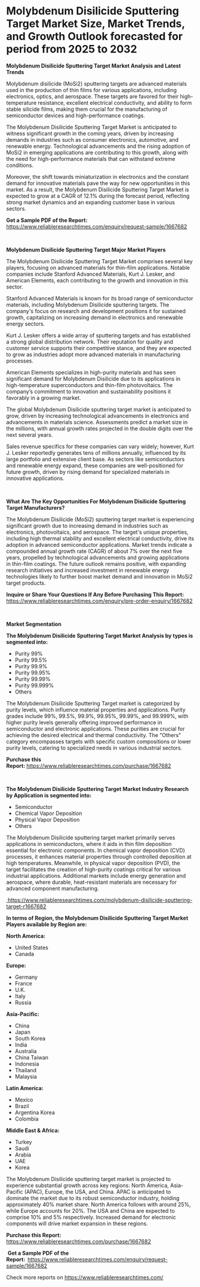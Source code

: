 <p><h1>Molybdenum Disilicide Sputtering Target Market Size, Market Trends, and Growth Outlook forecasted for period from 2025 to 2032</h1></p><p><strong>Molybdenum Disilicide Sputtering Target Market Analysis and Latest Trends</strong></p>
<p><p>Molybdenum disilicide (MoSi2) sputtering targets are advanced materials used in the production of thin films for various applications, including electronics, optics, and aerospace. These targets are favored for their high-temperature resistance, excellent electrical conductivity, and ability to form stable silicide films, making them crucial for the manufacturing of semiconductor devices and high-performance coatings.</p><p>The Molybdenum Disilicide Sputtering Target Market is anticipated to witness significant growth in the coming years, driven by increasing demands in industries such as consumer electronics, automotive, and renewable energy. Technological advancements and the rising adoption of MoSi2 in emerging applications are contributing to this growth, along with the need for high-performance materials that can withstand extreme conditions.</p><p>Moreover, the shift towards miniaturization in electronics and the constant demand for innovative materials pave the way for new opportunities in this market. As a result, the Molybdenum Disilicide Sputtering Target Market is expected to grow at a CAGR of 12.1% during the forecast period, reflecting strong market dynamics and an expanding customer base in various sectors.</p></p>
<p><strong>Get a Sample PDF of the Report:&nbsp;</strong> <a href="https://www.reliableresearchtimes.com/enquiry/request-sample/1667682?utm_campaign=3087&utm_medium=2&utm_source=Github&utm_content=ia&utm_term=08032025&utm_id=molybdenum-disilicide-sputtering-target">https://www.reliableresearchtimes.com/enquiry/request-sample/1667682</a></p>
<p>&nbsp;</p>
<p><strong>Molybdenum Disilicide Sputtering Target Major Market Players</strong></p>
<p><p>The Molybdenum Disilicide Sputtering Target Market comprises several key players, focusing on advanced materials for thin-film applications. Notable companies include Stanford Advanced Materials, Kurt J. Lesker, and American Elements, each contributing to the growth and innovation in this sector.</p><p>Stanford Advanced Materials is known for its broad range of semiconductor materials, including Molybdenum Disilicide sputtering targets. The company's focus on research and development positions it for sustained growth, capitalizing on increasing demand in electronics and renewable energy sectors.</p><p>Kurt J. Lesker offers a wide array of sputtering targets and has established a strong global distribution network. Their reputation for quality and customer service supports their competitive stance, and they are expected to grow as industries adopt more advanced materials in manufacturing processes.</p><p>American Elements specializes in high-purity materials and has seen significant demand for Molybdenum Disilicide due to its applications in high-temperature superconductors and thin-film photovoltaics. The company’s commitment to innovation and sustainability positions it favorably in a growing market.</p><p>The global Molybdenum Disilicide sputtering target market is anticipated to grow, driven by increasing technological advancements in electronics and advancements in materials science. Assessments predict a market size in the millions, with annual growth rates projected in the double digits over the next several years.</p><p>Sales revenue specifics for these companies can vary widely; however, Kurt J. Lesker reportedly generates tens of millions annually, influenced by its large portfolio and extensive client base. As sectors like semiconductors and renewable energy expand, these companies are well-positioned for future growth, driven by rising demand for specialized materials in innovative applications.</p></p>
<p>&nbsp;</p>
<p><strong>What Are The Key Opportunities For Molybdenum Disilicide Sputtering Target Manufacturers?</strong></p>
<p><p>The Molybdenum Disilicide (MoSi2) sputtering target market is experiencing significant growth due to increasing demand in industries such as electronics, photovoltaics, and aerospace. The target's unique properties, including high thermal stability and excellent electrical conductivity, drive its adoption in advanced semiconductor applications. Market trends indicate a compounded annual growth rate (CAGR) of about 7% over the next five years, propelled by technological advancements and growing applications in thin-film coatings. The future outlook remains positive, with expanding research initiatives and increased investment in renewable energy technologies likely to further boost market demand and innovation in MoSi2 target products.</p></p>
<p><strong>Inquire or Share Your Questions If Any Before Purchasing This Report:</strong> <a href="https://www.reliableresearchtimes.com/enquiry/pre-order-enquiry/1667682?utm_campaign=3087&utm_medium=2&utm_source=Github&utm_content=ia&utm_term=08032025&utm_id=molybdenum-disilicide-sputtering-target">https://www.reliableresearchtimes.com/enquiry/pre-order-enquiry/1667682</a></p>
<p>&nbsp;</p>
<p><strong>Market Segmentation</strong></p>
<p><strong>The Molybdenum Disilicide Sputtering Target Market Analysis by types is segmented into:</strong></p>
<p><ul><li>Purity 99%</li><li>Purity 99.5%</li><li>Purity 99.9%</li><li>Purity 99.95%</li><li>Purity 99.99%</li><li>Purity 99.999%</li><li>Others</li></ul></p>
<p><p>The Molybdenum Disilicide Sputtering Target market is categorized by purity levels, which influence material properties and applications. Purity grades include 99%, 99.5%, 99.9%, 99.95%, 99.99%, and 99.999%, with higher purity levels generally offering improved performance in semiconductor and electronic applications. These purities are crucial for achieving the desired electrical and thermal conductivity. The "Others" category encompasses targets with specific custom compositions or lower purity levels, catering to specialized needs in various industrial sectors.</p></p>
<p><strong>Purchase this Report:&nbsp;</strong><a href="https://www.reliableresearchtimes.com/purchase/1667682?utm_campaign=3087&utm_medium=2&utm_source=Github&utm_content=ia&utm_term=08032025&utm_id=molybdenum-disilicide-sputtering-target">https://www.reliableresearchtimes.com/purchase/1667682</a></p>
<p>&nbsp;</p>
<p><strong>The Molybdenum Disilicide Sputtering Target Market Industry Research by Application is segmented into:</strong></p>
<p><ul><li>Semiconductor</li><li>Chemical Vapor Deposition</li><li>Physical Vapor Deposition</li><li>Others</li></ul></p>
<p><p>The Molybdenum Disilicide sputtering target market primarily serves applications in semiconductors, where it aids in thin film deposition essential for electronic components. In chemical vapor deposition (CVD) processes, it enhances material properties through controlled deposition at high temperatures. Meanwhile, in physical vapor deposition (PVD), the target facilitates the creation of high-purity coatings critical for various industrial applications. Additional markets include energy generation and aerospace, where durable, heat-resistant materials are necessary for advanced component manufacturing.</p></p>
<p><a href="https://www.reliableresearchtimes.com/molybdenum-disilicide-sputtering-target-r1667682?utm_campaign=3087&utm_medium=2&utm_source=Github&utm_content=ia&utm_term=08032025&utm_id=molybdenum-disilicide-sputtering-target">&nbsp;https://www.reliableresearchtimes.com/molybdenum-disilicide-sputtering-target-r1667682</a></p>
<p><strong>In terms of Region, the Molybdenum Disilicide Sputtering Target Market Players available by Region are:</strong></p>
<p>
    <p> <strong> North America: </strong>
        <ul>
            <li>United States</li>
            <li>Canada</li>
        </ul>
        </p> 
    <p> <strong> Europe: </strong>
        <ul>
            <li>Germany</li>
            <li>France</li>
            <li>U.K.</li>
            <li>Italy</li>
            <li>Russia</li>
        </ul>
        </p> 
    <p> <strong> Asia-Pacific: </strong>
        <ul>
            <li>China</li>
            <li>Japan</li>
            <li>South Korea</li>
            <li>India</li>
            <li>Australia</li>
            <li>China Taiwan</li>
            <li>Indonesia</li>
            <li>Thailand</li>
            <li>Malaysia</li>
        </ul>
        </p> 
    <p> <strong> Latin America: </strong>
        <ul>
            <li>Mexico</li>
            <li>Brazil</li>
            <li>Argentina Korea</li>
            <li>Colombia</li>
        </ul>
        </p> 
    <p> <strong> Middle East & Africa: </strong>
        <ul>
            <li>Turkey</li>
            <li>Saudi</li>
            <li>Arabia</li>
            <li>UAE</li>
            <li>Korea</li>
        </ul>
    </p>
    </p>
<p><p>The Molybdenum Disilicide sputtering target market is projected to experience substantial growth across key regions: North America, Asia-Pacific (APAC), Europe, the USA, and China. APAC is anticipated to dominate the market due to its robust semiconductor industry, holding approximately 40% market share. North America follows with around 25%, while Europe accounts for 20%. The USA and China are expected to comprise 10% and 5% respectively. Increased demand for electronic components will drive market expansion in these regions.</p></p>
<p><strong>Purchase this Report: </strong><a href="https://www.reliableresearchtimes.com/purchase/1667682?utm_campaign=3087&utm_medium=2&utm_source=Github&utm_content=ia&utm_term=08032025&utm_id=molybdenum-disilicide-sputtering-target">https://www.reliableresearchtimes.com/purchase/1667682</a></p>
<p>&nbsp;<strong>Get a Sample PDF of the Report:&nbsp;&nbsp;</strong><a href="https://www.reliableresearchtimes.com/enquiry/request-sample/1667682?utm_campaign=3087&utm_medium=2&utm_source=Github&utm_content=ia&utm_term=08032025&utm_id=molybdenum-disilicide-sputtering-target">https://www.reliableresearchtimes.com/enquiry/request-sample/1667682</a></p>
<p><strong></strong></p>
<p>Check more reports on <a href="https://www.reliableresearchtimes.com/?utm_campaign=3087&utm_medium=2&utm_source=Github&utm_content=ia&utm_term=08032025&utm_id=molybdenum-disilicide-sputtering-target">https://www.reliableresearchtimes.com/</a></p>